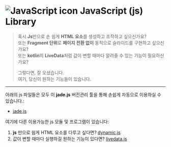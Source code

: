 # ![JavaScript icon](https://upload.wikimedia.org/wikipedia/commons/thumb/9/99/Unofficial_JavaScript_logo_2.svg/33px-Unofficial_JavaScript_logo_2.svg.png) JavaScript (js) Library  
> 혹시 **Js**만으로 손 쉽게 **HTML 요소**를 생성하고 조작하고 싶으신가요?  
> 또는 **Fragment 단위**로 **페이지 전환 없이** 동적으로 슬라이드를 구현하고 싶으신가요?  
> 또는 **kotlin**의 **LiveData**처럼 값이 변할 때마다 알려줄 수 있는 기능이 필요하신가요?  
>   
> 그렇다면, 잘 오셨습니다.  
> 여기, 당신이 원하는 기능들이 있습니다.
---

아래의 js 파일들은 모두 이 **jade.js** 버전관리 툴을 통해 손쉽게 자동으로 이용하실 수 있습니다.:
- [jade.js](https://github.com/hynrusang/js-lib/blob/main/jade.md)

여기에 다른 이용가능한 js 모듈 및 프로그램이 있습니다:
1. **js** 만으로 쉽게 HTML 요소를 다루고 싶다면? [dynamic.js](https://github.com/hynrusang/js-lib/blob/main/dynamic.md)
2. 값이 변할 때마다 실행하길 원하는 기능이 있다면? [livedata.js](https://github.com/hynrusang/js-lib/blob/main/livedata.md)

